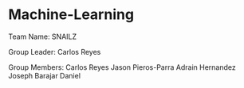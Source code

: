 # Machine-Learning
Team Name:  SNAILZ

Group Leader: Carlos Reyes

Group Members:
  Carlos Reyes
  Jason Pieros-Parra
  Adrain Hernandez
  Joseph Barajar
  Daniel
